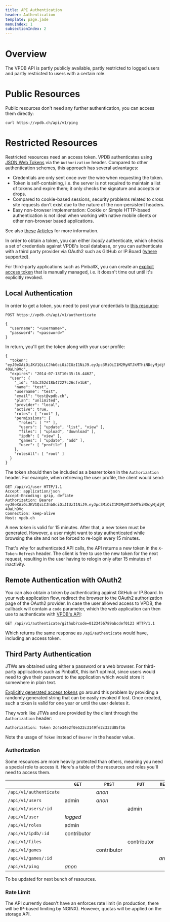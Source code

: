 ```yaml
---
title: API Authentication
header: Authentication
template: page.jade
menuIndex: 1
subsectionIndex: 2
---
```


# Overview

The VPDB API is partly publicly available, partly restricted to logged users 
and partly restricted to users with a certain role.


# Public Resources

Public resources don't need any further authentication, you can access them 
directly:

	curl https://vpdb.ch/api/v1/ping


# Restricted Resources

Restricted resources need an access token. VPDB authenticates using 
[JSON Web Tokens][jwt] via the `Authorization` header. Compared to other 
authentication schemes, this approach has several advantages:

 * Credentials are only sent once over the wire when requesting the token.
 * Token is self-containing, i.e. the server is not required to maintain
   a list of tokens and expire them; it only checks the signature and 
   accepts or drops.
 * Compared to cookie-based sessions, security problems related to cross
   site requests don't exist due to the nature of the non-persistent headers.
 * Easy non-browser implementation: Cookie or Simple HTTP-based 
   authentication is not ideal when working with native mobile clients or
   other non-browser based applications.

See also [these][blog-ng-jwt] [Articles][blog-token-vs-cookies] for more
information.

In order to obtain a token, you can either *locally* authenticate, which
checks a set of credentials against VPDB's local database, or you can
authenticate with a third party provider via OAuth2 such as GitHub or IP.Board
([where supported][ipb-oauth2]).

For third-party applications such as PinballX, you can create an [explicit
access token][api-token] that is manually managed, i.e. it doesn't time out 
until it's explicitly revoked.


## Local Authentication

In order to get a token, you need to post your credentials to 
[this resource][api-auth]:

	POST https://vpdb.ch/api/v1/authenticate
	
	{
	  "username": "<username>",
	  "password": "<password>"
	}
	
In return, you'll get the token along with your user profile:

	{
	  "token": "eyJ0eXAiOiJKV1QiLCJhbGciOiJIUzI1NiJ9.eyJpc3MiOiI1M2MyNTJkMThiNDcyMjdjMjZjZmUxYjgiLCJpYXQiOiIyMDE0LTA3LTEzVDA5OjM1OjE2LjQ0NloiLCJleHAiOiIyMDE0LTA3LTEzVDEwOjM1OjE2LjQ0NloifQ.8RyvT14Ga2gpfmiyVbx45RcqbFHxSgWjgC-4OaLh9Vc",
	  "expires": "2014-07-13T10:35:16.446Z",
	  "user": {
	    "_id": "53c252d18b47227c26cfe1b8",
	    "name": "test",
	    "username": "test",
	    "email": "test@vpdb.ch",
	    "plan": "unlimited",
	    "provider": "local",
	    "active": true,
	    "roles": [ "root" ],
	    "permissions": {
	      "roles": [ "*" ],
	      "users": [ "update", "list", "view" ],
	      "files": [ "upload", "download" ],
	      "ipdb": [ "view" ],
	      "games": [ "update", "add" ],
	      "user": [ "profile" ]
	    },
	    "rolesAll": [ "root" ]
	  }
	}
	
The token should then be included as a bearer token in the `Authorization` 
header. For example, when retrieving the user profile, the client would send:

	GET /api/v1/user HTTP/1.1
	Accept: application/json
	Accept-Encoding: gzip, deflate
	Authorization: Bearer eyJ0eXAiOiJKV1QiLCJhbGciOiJIUzI1NiJ9.eyJpc3MiOiI1M2MyNTJkMThiNDcyMjdjMjZjZmUxYjgiLCJpYXQiOiIyMDE0LTA3LTEzVDA5OjM1OjE2LjQ0NloiLCJleHAiOiIyMDE0LTA3LTEzVDEwOjM1OjE2LjQ0NloifQ.8RyvT14Ga2gpfmiyVbx45RcqbFHxSgWjgC-4OaLh9Vc
	Connection: keep-alive
	Host: vpdb.ch

A new token is valid for 15 minutes. After that, a new token must be generated.
However, a user might want to stay authenticated while browsing the site and 
not be forced to re-login every 15 minutes.

That's why for authenticated API calls, the API returns a new token in the 
`X-Token-Refresh` header. The client is free to use the new token for the next
request, resulting in the user having to relogin only after 15 minutes of 
inactivity.


## Remote Authentication with OAuth2

You can also obtain a token by authenticating against GitHub or IP.Board. In 
your web application flow, redirect the browser to the OAuth2 authorization 
page of the OAuth2 provider. In case the user allowed access to VPDB, the 
callback will contain a `code` parameter, which the web application can then
use to authenticate with [VPDB's API][api-auth-oauth2]:

	GET /api/v1/authenticate/github?code=0123456789abcdef0123 HTTP/1.1

Which returns the same response as `/api/authenticate` would have, including
an access token.


## Third Party Authentication

JTWs are obtained using either a password or a web browser. For third-party
applications such as PinballX, this isn't optimal, since users would need to
give their password to the application which would store it somewhere in plain
text.

[Explicitly generated access tokens][api-token] go around this problem by 
providing a randomly generated string that can be easily revoked if lost. Once
created, such a token is valid for one year or until the user deletes it.

They work like JTWs and are provided by the client through the `Authorization` 
header:

	Authorization: Token 2c4e34e2f0e522c3149fe2c332d85f16

Note the usage of `Token` instead of `Bearer` in the header value. 


### Authorization

Some resources are more heavily protected than others, meaning you need a 
special role to access it. Here's a table of the resources and roles you'll 
need to access them.

|                        | `GET`       | `POST`      | `PUT`       | `HEAD` |
|------------------------|-------------|-------------|-------------|--------|
| `/api/v1/authenticate` |             | *anon*      |             |        |
| `/api/v1/users`        | admin       | *anon*      |             |        |
| `/api/v1/users/:id`    |             |             | admin       |        |
| `/api/v1/user`         | *logged*    |             |             |        |
| `/api/v1/roles`        | admin       |             |             |        |
| `/api/v1/ipdb/:id`     | contributor |             |             |        |
| `/api/v1/files`        |             |             | contributor |        |
| `/api/v1/games`        |             | contributor |             |        |
| `/api/v1/games/:id`    |             |             |             | *anon* |
| `/api/v1/ping`         | *anon*      |             |             |        |

To be updated for next bunch of resources.


### Rate Limit

The API currently doesn't have an enforces rate limit (in production, there
will be IP-based limiting by NGINX). However, quotas will be applied on the
storage API.

[jwt]: http://tools.ietf.org/html/draft-ietf-oauth-json-web-token
[blog-ng-jwt]: https://auth0.com/blog/2014/01/07/angularjs-authentication-with-cookies-vs-token/
[blog-token-vs-cookies]: https://auth0.com/blog/2014/01/27/ten-things-you-should-know-about-tokens-and-cookies/
[api-auth]: api://core/post/authenticate
[api-auth-oauth2]: api://core/post/authenticate/{provider_name}
[api-token]: api://core/post/tokens
[ipb-oauth2]: https://github.com/freezy/ipb-oauth2-server
